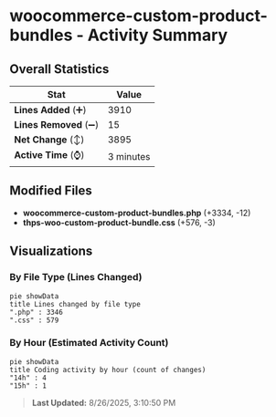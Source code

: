 # woocommerce-custom-product-bundles - Activity Summary 

## Overall Statistics

| Stat                   | Value                                                             |
| ---------------------- | ----------------------------------------------------------------- |
| **Lines Added** (➕)   | 3910                                          |
| **Lines Removed** (➖) | 15                                        |
| **Net Change** (↕)    | 3895                |
| **Active Time** (⌚)   | 3 minutes |


## Modified Files
- **woocommerce-custom-product-bundles.php** (+3334, -12)
- **thps-woo-custom-product-bundle.css** (+576, -3)

## Visualizations

### By File Type (Lines Changed)

```mermaid
pie showData
title Lines changed by file type
".php" : 3346
".css" : 579
```

### By Hour (Estimated Activity Count)

```mermaid
pie showData
title Coding activity by hour (count of changes)
"14h" : 4
"15h" : 1
```


> **Last Updated:** 8/26/2025, 3:10:50 PM